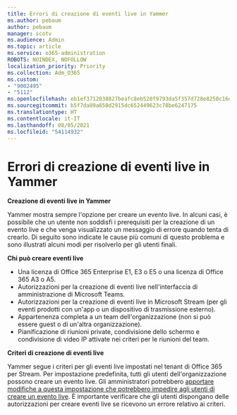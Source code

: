 ```yaml
---
title: Errori di creazione di eventi live in Yammer
ms.author: pebaum
author: pebaum
manager: scotv
ms.audience: Admin
ms.topic: article
ms.service: o365-administration
ROBOTS: NOINDEX, NOFOLLOW
localization_priority: Priority
ms.collection: Adm_O365
ms.custom:
- "9002495"
- "5112"
ms.openlocfilehash: eb1ef3712038827beafc8eb520f9793da5f357d728e8250c16d88a99b8b5fe20
ms.sourcegitcommit: b5f7da89a650d2915dc652449623c78be6247175
ms.translationtype: HT
ms.contentlocale: it-IT
ms.lasthandoff: 08/05/2021
ms.locfileid: "54114932"
---
```

# <a name="live-events-in-yammer-creation-errors"></a>Errori di creazione di eventi live in Yammer

**Creazione di eventi live in Yammer**

Yammer mostra sempre l'opzione per creare un evento live. In alcuni casi, è possibile che un utente non soddisfi i prerequisiti per la creazione di un evento live e che venga visualizzato un messaggio di errore quando tenta di crearlo. Di seguito sono indicate le cause più comuni di questo problema e sono illustrati alcuni modi per risolverlo per gli utenti finali.

**Chi può creare eventi live**
- Una licenza di Office 365 Enterprise E1, E3 o E5 o una licenza di Office 365 A3 o A5.
- Autorizzazioni per la creazione di eventi live nell'interfaccia di amministrazione di Microsoft Teams.
- Autorizzazioni per la creazione di eventi live in Microsoft Stream (per gli eventi prodotti con un'app o un dispositivo di trasmissione esterno).
- Appartenenza completa a un team dell'organizzazione (non si può essere guest o di un'altra organizzazione).
- Pianificazione di riunioni private, condivisione dello schermo e condivisione di video IP attivate nei criteri per le riunioni del team.

**Criteri di creazione di eventi live**

Yammer segue i criteri per gli eventi live impostati nel tenant di Office 365 per Stream. Per impostazione predefinita, tutti gli utenti dell'organizzazione possono creare un evento live. Gli amministratori potrebbero [apportare modifiche a questa impostazione che potrebbero impedire agli utenti di creare un evento live](https://docs.microsoft.com/stream/live-event-administration#enabling-and-restricting-users-to-creating). È importante verificare che gli utenti dispongano delle autorizzazioni per creare eventi live se ricevono un errore relativo ai criteri.
